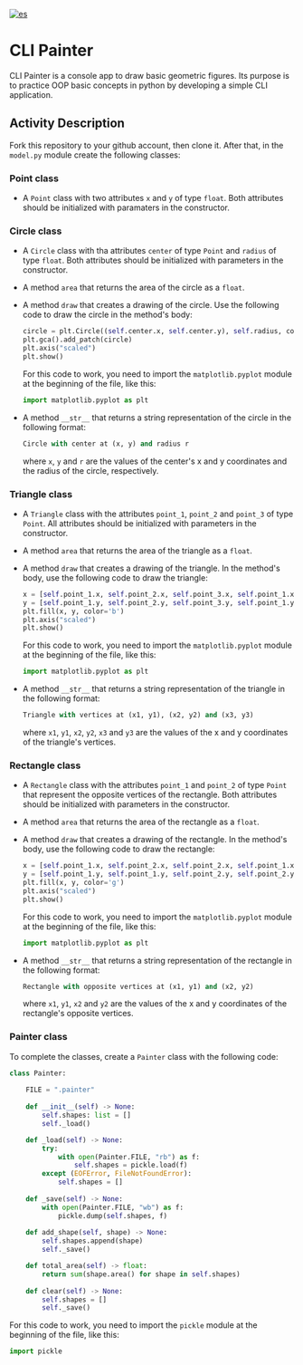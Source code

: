 [![es](https://img.shields.io/badge/lang-es-green)](README.es.md)

# CLI Painter

CLI Painter is a console app to draw basic geometric figures. Its purpose is to practice OOP basic concepts in python by developing a simple CLI application.

## Activity Description

Fork this repository to your github account, then clone it. After that, in the `model.py` module create the following classes:

### Point class

-  A `Point` class with two attributes `x` and `y` of type `float`. Both attributes should be initialized with paramaters in the constructor.

### Circle class

- A `Circle` class  with tha attributes `center` of type `Point` and `radius` of type `float`. Both attributes should be initialized with parameters in the constructor.

- A method `area` that returns the area of the circle as a `float`.

- A method `draw` that creates a drawing of the circle. Use the following code to draw the circle in the method's body:

    ```python
    circle = plt.Circle((self.center.x, self.center.y), self.radius, color="r")
    plt.gca().add_patch(circle)
    plt.axis("scaled")
    plt.show()
    ```

    For this code to work, you need to import the `matplotlib.pyplot` module at the beginning of the file, like this:

    ```python
    import matplotlib.pyplot as plt
    ```

- A method `__str__` that returns a string representation of the circle in the following format:

    ```python
    Circle with center at (x, y) and radius r
    ```

    where `x`, `y` and `r` are the values of the center's x and y coordinates and the radius of the circle, respectively.

### Triangle class

- A `Triangle` class with the attributes `point_1`, `point_2` and `point_3` of type `Point`. All attributes should be initialized with parameters in the constructor.

- A method `area` that returns the area of the triangle as a `float`.

- A method `draw` that creates a drawing of the triangle. In the method's body, use the following code to draw the triangle:

    ```python
    x = [self.point_1.x, self.point_2.x, self.point_3.x, self.point_1.x]
    y = [self.point_1.y, self.point_2.y, self.point_3.y, self.point_1.y]
    plt.fill(x, y, color='b')
    plt.axis("scaled")
    plt.show()
    ```
    
    For this code to work, you need to import the `matplotlib.pyplot` module at the beginning of the file, like this:

    ```python
    import matplotlib.pyplot as plt
    ```

- A method `__str__` that returns a string representation of the triangle in the following format:

    ```python
    Triangle with vertices at (x1, y1), (x2, y2) and (x3, y3)
    ```

    where `x1`, `y1`, `x2`, `y2`, `x3` and `y3` are the values of the x and y coordinates of the triangle's vertices.

### Rectangle class

- A `Rectangle` class with the attributes `point_1` and `point_2` of type `Point` that represent the opposite vertices of the rectangle. Both attributes should be initialized with parameters in the constructor.

- A method `area` that returns the area of the rectangle as a `float`.

- A method `draw` that creates a drawing of the rectangle. In the method's body, use the following code to draw the rectangle:

    ```python
    x = [self.point_1.x, self.point_2.x, self.point_2.x, self.point_1.x, self.point_1.x]
    y = [self.point_1.y, self.point_1.y, self.point_2.y, self.point_2.y, self.point_1.y]
    plt.fill(x, y, color='g')
    plt.axis("scaled")
    plt.show()
    ```

    For this code to work, you need to import the `matplotlib.pyplot` module at the beginning of the file, like this:

    ```python
    import matplotlib.pyplot as plt
    ```

- A method `__str__` that returns a string representation of the rectangle in the following format:

    ```python
    Rectangle with opposite vertices at (x1, y1) and (x2, y2)
    ```

    where `x1`, `y1`, `x2` and `y2` are the values of the x and y coordinates of the rectangle's opposite vertices.

### Painter class

To complete the classes, create a `Painter` class with the following code:

```python
class Painter:
    
    FILE = ".painter"
    
    def __init__(self) -> None:
        self.shapes: list = []
        self._load()

    def _load(self) -> None:
        try:
            with open(Painter.FILE, "rb") as f:
                self.shapes = pickle.load(f)
        except (EOFError, FileNotFoundError):
            self.shapes = []
    
    def _save(self) -> None:
        with open(Painter.FILE, "wb") as f:
            pickle.dump(self.shapes, f)
    
    def add_shape(self, shape) -> None:
        self.shapes.append(shape)
        self._save()

    def total_area(self) -> float:
        return sum(shape.area() for shape in self.shapes)
    
    def clear(self) -> None:
        self.shapes = []
        self._save()
```	

For this code to work, you need to import the `pickle` module at the beginning of the file, like this:

```python
import pickle
```
